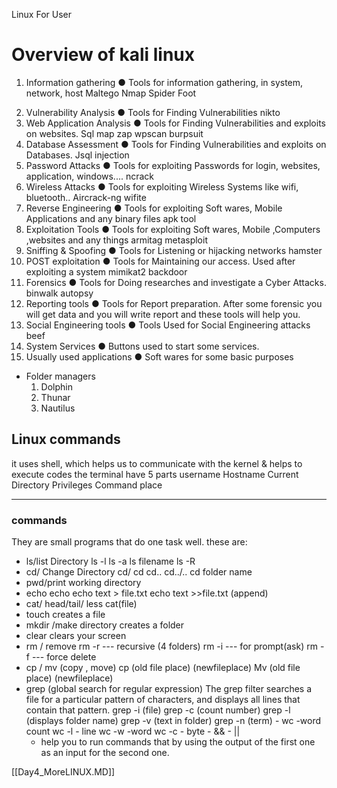Linux For User
# Overview of kali linux
1. Information gathering
● Tools for information gathering, in system, network, host
Maltego
Nmap
Spider Foot
2) Vulnerability Analysis
● Tools for Finding Vulnerabilities
nikto
3) Web Application Analysis
● Tools for Finding Vulnerabilities and exploits on websites.
Sql map
zap wpscan
burpsuit
4) Database Assessment
● Tools for Finding Vulnerabilities and exploits on Databases.
Jsql injection
5) Password Attacks
● Tools for exploiting Passwords for login, websites, application, windows....
ncrack
6) Wireless Attacks
● Tools for exploiting Wireless Systems like wifi, bluetooth..
Aircrack-ng 
wifite 
7) Reverse Engineering
● Tools for exploiting Soft wares, Mobile Applications and any binary files
apk tool
8) Exploitation Tools
● Tools for exploiting Soft wares, Mobile ,Computers ,websites and any things
armitag 
metasploit
9) Sniffing & Spoofing
● Tools for Listening or hijacking networks
hamster
10) POST exploitation
● Tools for Maintaining our access. Used after exploiting a system
mimikat2
backdoor
11) Forensics
● Tools for Doing researches and investigate a Cyber Attacks.
binwalk
autopsy
12) Reporting tools
● Tools for Report preparation. After some forensic you will get data and you will write report and these tools will help you.
13) Social Engineering tools
● Tools Used for Social Engineering attacks
beef
14) System Services
● Buttons used to start some services.
15) Usually used applications
● Soft wares for some basic purposes
* Folder managers
	1) Dolphin
	2) Thunar
	3) Nautilus
## Linux commands
it uses shell, which helps us to communicate with the kernel & helps to execute codes
                   the terminal have 5 parts
        username
        Hostname
        Current Directory
        Privileges
        Command place
_____
### commands

They are small programs that do one task well. these are:
   - ls/list Directory
          ls -l
          ls -a
          ls filename
          ls -R
   - cd/ Change Directory
          cd/
          cd
          cd..
          cd../..
          cd folder name
   - pwd/print working directory
   - echo 
         echo
		  echo text > file.txt 
		  echo text >>file.txt (append) 
   - cat/ head/tail/ less
         cat(file)
   - touch
        creates a file 
   - mkdir /make directory
        creates a folder
   - clear
        clears your screen
   - rm / remove 
        rm -r   --- recursive (4 folders)
        rm -i   --- for prompt(ask)
        rm -f   ---  force delete
   - cp / mv  (copy , move)
        cp (old file place) (newfileplace)
        Mv (old file place) (newfileplace)
   -  grep  (global search for regular expression)
        The grep filter searches a file for a particular pattern of characters, and displays all lines that contain that pattern.
         grep -i (file)
         grep -c (count number)
         grep -l (displays folder name)
         grep -v (text in folder)
         grep -n  (term)
    - wc -word count
        wc -l   - line
        wc -w  -word
        wc -c  - byte
    - &&
    - ||
	    - help you to run commands that by using the output of the first one as an input for the second one.

[[Day4_MoreLINUX.MD]]
